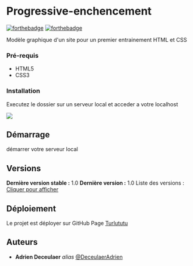 # Progressive-enchencement

[![forthebadge](http://forthebadge.com/images/badges/built-with-love.svg)](http://forthebadge.com) [![forthebadge](http://forthebadge.com/images/badges/powered-by-electricity.svg)](http://forthebadge.com)

Modèle graphique d'un site pour un premier entrainement HTML et CSS

### Pré-requis

- HTML5
- CSS3

### Installation

Executez le dossier sur un serveur local et acceder a votre localhost

![](https://raw.githubusercontent.com/DeceulaerAdrien/Turlututu/main/Assets/Capture.PNG)

## Démarrage

démarrer votre serveur local

## Versions

**Dernière version stable :** 1.0
**Dernière version :** 1.0
Liste des versions : [Cliquer pour afficher](https://github.com/DeceulaerAdrien/Progressive-enchencement/tags)

## Déploiement

Le projet est déployer sur GitHub Page
[Turlututu](https://deceulaeradrien.github.io/Progressive-enchencement/)

## Auteurs

- **Adrien Deceulaer** _alias_ [@DeceulaerAdrien](https://github.com/DeceulaerAdrien)

